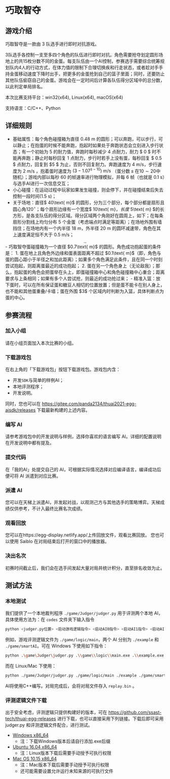 # 巧取智夺

## 游戏介绍

巧取智夺是一款由 3 队选手进行即时对抗游戏。

3队选手各控制一支至多四个角色的队伍进行即时对抗。角色需要抢夺划定圆形场地上的共15枚分数不同的金蛋。每支队伍由一个AI控制，参赛选手需要综合统筹规划队内4人的行动方式，在体力值的限制下合理切换疾和行走状态，或者趁对手手持金蛋移动速度下降时出手，把更多的金蛋抢到自己的篮子里面；同时，还要防止其他队伍偷窃自己的金蛋。游戏会在一定时间后计算各队伍得分区域中的总分数，以此判定单局排名。

本次比赛支持平台：win32(x64), Linux(x64), macOS(x64)

支持语言：C/C++、Python

## 详细规则

- 基础属性：每个角色碰撞箱为直径 $0.48 \text{ m}$ 的圆形；可以奔跑，可以步行，可以静止；在抱蛋的时候不能奔跑，抱起时如果处于奔跑状态会立刻进入步行状态；有一个初始为 $5$ 的耐力值，奔跑时每秒减少 $4$ 点耐力，耐力 $ 0 $ 时不能再奔跑；静止时每秒回复 $1$ 点耐力，步行时若手上没有蛋，每秒回复 $ 0.5 $ 点耐力，回复到 $5 $ 为止，否则不回复耐力。奔跑速度为 $4\text{ m/s}$，步行速度为 $2\text{ m/s}$ ，抱着蛋时速度为 $(3-1.07^{s-10})\text{ m/s}$ （蛋分数 $s$ 在$10\sim20$中随机）；游戏内部以每秒 $60$ 的帧速率进行物理模拟，并每 $6$ 帧（也就是 $0.1\text{ s}$）与选手AI进行一次信息交互；
- 小心碰撞：在运动过程中玩家如果发生碰撞，则会停下，并在碰撞结束后失去控制一段时间($1.5\text{ s}$)；
- 关于场地：直径$ 40\text{ m}$ 的圆形，分为三个部分，每个部分都是扇形且圆心角$120^\circ$；每个扇形边缘有一个宽度$ 10\text{ m}$，长度$ 5\text{ m} $的长方形，是各支队伍的得分区域。得分区域两个角刚好在圆周上，如下；在每条扇形分割线上均匀分布 $5$ 个金蛋（考虑端点时满足等距离）；在场地外围有墙挡住；在场地内有一个内半径 $18\text{ m}$，外半径 $20\text{ m}$ 的圆环减速带，角色在其上速度满足恒不大于 $0.5\text{ m/s}$；
<center><img src="https://docimg8.docs.qq.com/image/8nQ1DjNSY19T5m1y329yZQ?w=1308&h=1258" alt="img" style="zoom:20%;" /></center>
- 巧取智夺蛋碰撞箱为一个直径 $0.7\text{ m}$ 的圆形。角色成功抱起蛋的条件是：
  1. 蛋在地上且角色外边缘和蛋表面距离不超过 $0.1\text{ m}$（即，角色与蛋的圆心距小于半径之和加此距离）；如果多个角色满足此条件，且在同一个时刻尝试抱起，则距离蛋最近的成功抱起；
  2. 蛋在另一个角色身上（无论敌我）；那么，抱起蛋的角色会把蛋举在头上，即蛋碰撞箱中心和角色碰撞箱中心重合；距离要求与上条相同；如果有多个人尝试抢，则最近的成功抢过来；
- 精准入篮：放下蛋时，可以在所有保证蛋和糖豆人相切的位置放置；但是蛋不能卡在别人身上，也不能和其他蛋重叠/卡墙；蛋在外围 $3$ 个区域内时判断为入篮，具体判断点为蛋的中心。

## 参赛流程

### 加入小组

请在小组页面加入本次比赛的小组。

### 下载游戏包

在右上角的「下载游戏包」按钮下载游戏包。游戏包内含：

- 开发`SDK`与简单的样例AI；
- 本地评测程序；
- 开发说明。

同时，您也可以在 https://gitee.com/panda2134/thuai2021-egg-aisdk/releases 下载最新构建的上述内容。

### 编写 AI

请参考游戏包中的开发说明与样例，选择你喜欢的语言编写 AI。详细的配置说明在开发说明中都有提及。

### 提交代码

在「我的AI」处提交自己的 AI，可根据实际情况选择对应编译语言，编译成功后便可将 AI 派遣到对应比赛。

### 派遣 AI

您可以在天梯上派遣AI，并发起对战，以观测己方与其他选手的策略博弈。天梯成绩仅供参考，不计入最终比赛名次成绩。

### 观看回放

您可以在https://egg-display.netlify.app/上传回放文件，观看比赛回放。
您也可以使用 Saiblo 在对局结束后打开的窗口中的播放器。

### 决出名次

初赛时间截止后，我们会在选手间发起大量对局并统计积分，直至排名收敛为止。

## 测试方法

### 本地测试

我们提供了一个本地裁判程序 `./game/Judger/judger.py` 用于评测两个本地 AI，具体使用方法为：在 `codes` 文件夹下输入指令

```bash
python <judger.py位置> <启动游戏逻辑指令> <启动AI0指令> <启动AI1指令> <启动AI2指令> <配置信息> <生成录像文件路径>
```

例如，游戏评测逻辑文件为 `./game/logic/main`，两个 AI 分别为 `./example` 和 `./game/smartAI`。可在 Windows 下使用如下指令：

```bash
python .\game\Judger\judger.py .\\game\\logic\\main.exe .\\example.exe \\game\\smartAI.exe \\game\\smartAI.exe eggs replay.bin
```

而在 Linux/Mac 下使用：

```bash
python ./game/Judger/judger.py ./game/logic/main ./example ./game/smartAI ./game/smartAI eggs replay.bin
```

AI将使用C++编写。对局完成后，会将对局文件存入 `replay.bin` 。

### 评测逻辑文件下载

出于安全考虑，评测逻辑只提供构建好的版本，可在 https://github.com/ssast-tech/thuai-egg-releases 进行下载，也可以直接采用下列链接。下载后即可采用 judger.py 和评测逻辑文件配合，进行测试。

- [Windows x86_64](https://cdn.jsdelivr.net/gh/ssast-tech/thuai-egg-releases/eggs-windows-x86_64)
  - 注：下载Windows版本后请自行添加.exe后缀
- [Ubuntu 16.04 x86_64](https://cdn.jsdelivr.net/gh/ssast-tech/thuai-egg-releases/eggs-ubuntu-16.04-x86_64)
  - 注：Linux版本下载后需要手动授予可执行权限
- [Mac OS 10.15 x86_64](https://cdn.jsdelivr.net/gh/ssast-tech/thuai-egg-releases/eggs-macos-10.15-x86_64) 
  - 注：Mac版本下载后需要手动授予可执行权限
  - 还可能需要设置允许运行未知来源的可执行文件